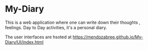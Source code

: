 # My-Diary
This is a web application where one can write down their thoughts , feelings. Day to Day activities, it's a personal diary.

The user interfaces are hsoted at https://mendozabree.github.io/My-Diary/UI/index.html
